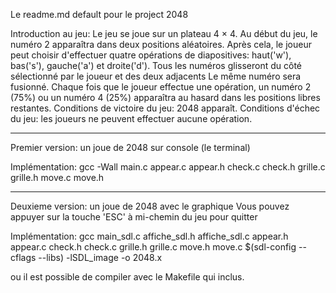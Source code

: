 Le readme.md default pour le project 2048

Introduction au jeu:
Le jeu se joue sur un plateau 4 × 4. Au début du jeu, le numéro 2 apparaîtra dans deux positions aléatoires. Après cela, le joueur peut choisir d'effectuer quatre opérations de diapositives: haut('w'), bas('s'), gauche('a') et droite('d'). Tous les numéros glisseront du côté sélectionné par le joueur et des deux adjacents Le même numéro sera fusionné. Chaque fois que le joueur effectue une opération, un numéro 2 (75%) ou un numéro 4 (25%) apparaîtra au hasard dans les positions libres restantes.
Conditions de victoire du jeu: 2048 apparaît.
Conditions d'échec du jeu: les joueurs ne peuvent effectuer aucune opération.

***
Premier version: un joue de 2048 sur console (le terminal)

Implémentation:
gcc -Wall main.c appear.c appear.h check.c check.h grille.c grille.h move.c move.h

***
Deuxieme version: un joue de 2048 avec le graphique
Vous pouvez appuyer sur la touche 'ESC' à mi-chemin du jeu pour quitter

Implémentation:
gcc main_sdl.c affiche_sdl.h affiche_sdl.c appear.h appear.c check.h check.c grille.h grille.c move.h move.c $(sdl-config --cflags --libs) -lSDL_image -o 2048.x

ou il est possible de compiler avec le Makefile qui inclus.
